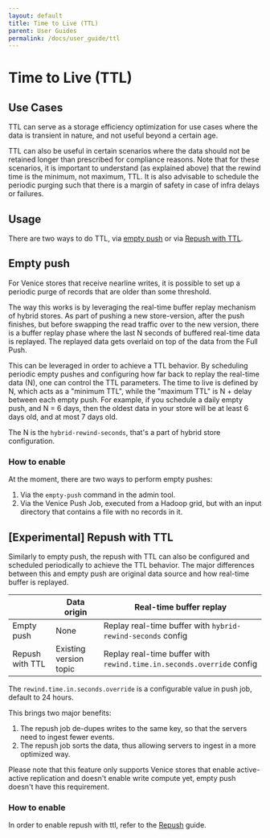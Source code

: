 ```yaml
---
layout: default
title: Time to Live (TTL)
parent: User Guides
permalink: /docs/user_guide/ttl
---
```


# Time to Live (TTL)

## Use Cases
TTL can serve as a storage efficiency optimization for use cases where the data is transient in nature, and not useful
beyond a certain age.

TTL can also be useful in certain scenarios where the data should not be retained longer than prescribed for compliance
reasons. Note that for these scenarios, it is important to understand (as explained above) that the rewind time is the 
minimum, not maximum, TTL. It is also advisable to schedule the periodic purging such that there is a margin of safety 
in case of infra delays or failures.

## Usage

There are two ways to do TTL, via [empty push](#empty-push) or via [Repush with TTL](#experimental-repush-with-ttl).

## Empty push

For Venice stores that receive nearline writes, it is possible to set up a periodic purge of records that are older than
some threshold.

The way this works is by leveraging the real-time buffer replay mechanism of hybrid stores. As part of pushing a new
store-version, after the push finishes, but before swapping the read traffic over to the new version, there is a buffer
replay phase where the last N seconds of buffered real-time data is replayed. The replayed data gets overlaid on top of
the data from the Full Push.

This can be leveraged in order to achieve a TTL behavior. By scheduling periodic empty pushes and configuring how far back to replay the real-time data (N), one can control the
TTL parameters. The time to live is defined by N, which acts as a "minimum TTL", while the "maximum TTL" is N + delay
between each empty push. For example, if you schedule a daily empty push, and N = 6 days, then the oldest data in your
store will be at least 6 days old, and at most 7 days old.

The N is the `hybrid-rewind-seconds`, that's a part of hybrid store configuration.

### How to enable

At the moment, there are two ways to perform empty pushes:
1. Via the `empty-push` command in the admin tool.
2. Via the Venice Push Job, executed from a Hadoop grid, but with an input directory that contains a file with no
   records in it.

## [Experimental] Repush with TTL
Similarly to empty push, the repush with TTL can also be configured and scheduled periodically to achieve the TTL behavior.
The major differences between this and empty push are original data source and how real-time buffer is replayed.

|                 | Data origin            | Real-time buffer replay                                               |
|-----------------|------------------------|-----------------------------------------------------------------------|
| Empty push      | None                   | Replay real-time buffer with `hybrid-rewind-seconds` config           |
| Repush with TTL | Existing version topic | Replay real-time buffer with `rewind.time.in.seconds.override` config |

The `rewind.time.in.seconds.override` is a configurable value in push job, default to 24 hours.

This brings two major benefits:
1. The repush job de-dupes writes to the same key, so that the servers need to ingest fewer events.
2. The repush job sorts the data, thus allowing servers to ingest in a more optimized way.

Please note that this feature only supports Venice stores that enable active-active replication and doesn't enable
write compute yet, empty push doesn't have this requirement.

### How to enable

In order to enable repush with ttl, refer to the [Repush](../ops_guide/repush.md) guide.
